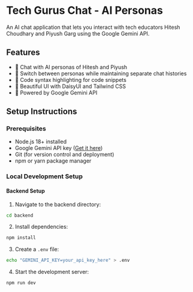 # Tech Gurus Chat - AI Personas

An AI chat application that lets you interact with tech educators Hitesh Choudhary and Piyush Garg using the Google Gemini API.

## Features

- 💬 Chat with AI personas of Hitesh and Piyush
- 🔄 Switch between personas while maintaining separate chat histories
- 📝 Code syntax highlighting for code snippets
- 🎨 Beautiful UI with DaisyUI and Tailwind CSS
- 🚀 Powered by Google Gemini API

## Setup Instructions

### Prerequisites

- Node.js 18+ installed
- Google Gemini API key ([Get it here](https://makersuite.google.com/app/apikey))
- Git (for version control and deployment)
- npm or yarn package manager

### Local Development Setup

#### Backend Setup

1. Navigate to the backend directory:
```bash
cd backend
```

2. Install dependencies:
```bash
npm install
```

3. Create a `.env` file:
```bash
echo "GEMINI_API_KEY=your_api_key_here" > .env
```

4. Start the development server:
```bash
npm run dev
```
